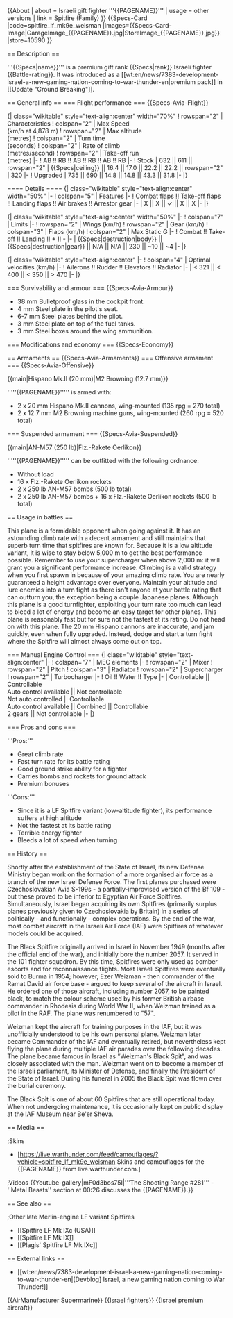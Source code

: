 {{About
| about = Israeli gift fighter '''{{PAGENAME}}'''
| usage = other versions
| link = Spitfire (Family)
}}
{{Specs-Card
|code=spitfire_lf_mk9e_weisman
|images={{Specs-Card-Image|GarageImage_{{PAGENAME}}.jpg|StoreImage_{{PAGENAME}}.jpg}}
|store=10590
}}

== Description ==
<!-- ''In the description, the first part should be about the history of and the creation and combat usage of the aircraft, as well as its key features. In the second part, tell the reader about the aircraft in the game. Insert a screenshot of the vehicle, so that if the novice player does not remember the vehicle by name, he will immediately understand what kind of vehicle the article is talking about.'' -->
'''{{Specs|name}}''' is a premium gift rank {{Specs|rank}} Israeli fighter {{Battle-rating}}. It was introduced as a [[wt:en/news/7383-development-israel-a-new-gaming-nation-coming-to-war-thunder-en|premium pack]] in [[Update "Ground Breaking"]].

== General info ==
=== Flight performance ===
{{Specs-Avia-Flight}}
<!-- ''Describe how the aircraft behaves in the air. Speed, manoeuvrability, acceleration and allowable loads - these are the most important characteristics of the vehicle.'' -->

{| class="wikitable" style="text-align:center" width="70%"
! rowspan="2" | Characteristics
! colspan="2" | Max Speed<br>(km/h at 4,878 m)
! rowspan="2" | Max altitude<br>(metres)
! colspan="2" | Turn time<br>(seconds)
! colspan="2" | Rate of climb<br>(metres/second)
! rowspan="2" | Take-off run<br>(metres)
|-
! AB !! RB !! AB !! RB !! AB !! RB
|-
! Stock
| 632 || 611 || rowspan="2" | {{Specs|ceiling}} || 16.4 || 17.0 || 22.2 || 22.2 || rowspan="2" | 320
|-
! Upgraded
| 735 || 690 || 14.8 || 14.8 || 43.3 || 31.8
|-
|}

==== Details ====
{| class="wikitable" style="text-align:center" width="50%"
|-
! colspan="5" | Features
|-
! Combat flaps !! Take-off flaps !! Landing flaps !! Air brakes !! Arrestor gear
|-
| X || X || ✓ || X || X     <!-- ✓ -->
|-
|}

{| class="wikitable" style="text-align:center" width="50%"
|-
! colspan="7" | Limits
|-
! rowspan="2" | Wings (km/h)
! rowspan="2" | Gear (km/h)
! colspan="3" | Flaps (km/h)
! colspan="2" | Max Static G
|-
! Combat !! Take-off !! Landing !! + !! -
|-
| {{Specs|destruction|body}} || {{Specs|destruction|gear}} || N/A || N/A || 230 || ~10 || ~4
|-
|}

{| class="wikitable" style="text-align:center"
|-
! colspan="4" | Optimal velocities (km/h)
|-
! Ailerons !! Rudder !! Elevators !! Radiator
|-
| < 321 || < 400 || < 350 || > 470
|-
|}

=== Survivability and armour ===
{{Specs-Avia-Armour}}
<!-- ''Examine the survivability of the aircraft. Note how vulnerable the structure is and how secure the pilot is, whether the fuel tanks are armoured, etc. Describe the armour, if there is any, and also mention the vulnerability of other critical aircraft systems.'' -->

* 38 mm Bulletproof glass in the cockpit front.
* 4 mm Steel plate in the pilot's seat.
* 6-7 mm Steel plates behind the pilot.
* 3 mm Steel plate on top of the fuel tanks.
* 3 mm Steel boxes around the wing ammunition.

=== Modifications and economy ===
{{Specs-Economy}}

== Armaments ==
{{Specs-Avia-Armaments}}
=== Offensive armament ===
{{Specs-Avia-Offensive}}
<!-- ''Describe the offensive armament of the aircraft, if any. Describe how effective the cannons and machine guns are in a battle, and also what belts or drums are better to use. If there is no offensive weaponry, delete this subsection.'' -->
{{main|Hispano Mk.II (20 mm)|M2 Browning (12.7 mm)}}

'''''{{PAGENAME}}''''' is armed with:

* 2 x 20 mm Hispano Mk.II cannons, wing-mounted (135 rpg = 270 total)
* 2 x 12.7 mm M2 Browning machine guns, wing-mounted (260 rpg = 520 total)

=== Suspended armament ===
{{Specs-Avia-Suspended}}
<!-- ''Describe the aircraft's suspended armament: additional cannons under the wings, bombs, rockets and torpedoes. This section is especially important for bombers and attackers. If there is no suspended weaponry remove this subsection.'' -->
{{main|AN-M57 (250 lb)|Flz.-Rakete Oerlikon}}

'''''{{PAGENAME}}''''' can be outfitted with the following ordnance:

* Without load
* 16 x Flz.-Rakete Oerlikon rockets
* 2 x 250 lb AN-M57 bombs (500 lb total)
* 2 x 250 lb AN-M57 bombs + 16 x Flz.-Rakete Oerlikon rockets (500 lb total)

== Usage in battles ==
<!-- ''Describe the tactics of playing in the aircraft, the features of using aircraft in a team and advice on tactics. Refrain from creating a "guide" - do not impose a single point of view, but instead, give the reader food for thought. Examine the most dangerous enemies and give recommendations on fighting them. If necessary, note the specifics of the game in different modes (AB, RB, SB).'' -->
This plane is a formidable opponent when going against it. It has an astounding climb rate with a decent armament and still maintains that superb turn time that spitfires are known for. Because it is a low altitude variant, it is wise to stay below 5,000 m to get the best performance possible. Remember to use your supercharger when above 2,000 m: it will grant you a significant performance increase. Climbing is a valid strategy when you first spawn in because of your amazing climb rate. You are nearly guaranteed a height advantage over everyone. Maintain your altitude and lure enemies into a turn fight as there isn't anyone at your battle rating that can outturn you, the exception being a couple Japanese planes. Although this plane is a good turnfighter, exploiting your turn rate too much can lead to bleed a lot of energy and become an easy target for other planes. This plane is reasonably fast but for sure not the fastest at its rating. Do not head on with this plane. The 20 mm Hispano cannons are inaccurate, and jam quickly, even when fully upgraded. Instead, dodge and start a turn fight where the Spitfire will almost always come out on top.

=== Manual Engine Control ===
{| class="wikitable" style="text-align:center"
|-
! colspan="7" | MEC elements
|-
! rowspan="2" | Mixer
! rowspan="2" | Pitch
! colspan="3" | Radiator
! rowspan="2" | Supercharger
! rowspan="2" | Turbocharger
|-
! Oil !! Water !! Type
|-
| Controllable || Controllable<br>Auto control available || Not controllable<br>Not auto controlled || Controllable<br>Auto control available || Combined || Controllable<br>2 gears || Not controllable
|-
|}

=== Pros and cons ===
<!-- ''Summarise and briefly evaluate the vehicle in terms of its characteristics and combat effectiveness. Mark its pros and cons in the bulleted list. Try not to use more than 6 points for each of the characteristics. Avoid using categorical definitions such as "bad", "good" and the like - use substitutions with softer forms such as "inadequate" and "effective".'' -->

'''Pros:'''

* Great climb rate
* Fast turn rate for its battle rating
* Good ground strike ability for a fighter
* Carries bombs and rockets for ground attack
* Premium bonuses

'''Cons:'''

* Since it is a LF Spitfire variant (low-altitude fighter), its performance suffers at high altitude
* Not the fastest at its battle rating
* Terrible energy fighter
* Bleeds a lot of speed when turning

== History ==
<!-- ''Describe the history of the creation and combat usage of the aircraft in more detail than in the introduction. If the historical reference turns out to be too long, take it to a separate article, taking a link to the article about the vehicle and adding a block "/History" (example: <nowiki>https://wiki.warthunder.com/(Vehicle-name)/History</nowiki>) and add a link to it here using the <code>main</code> template. Be sure to reference text and sources by using <code><nowiki><ref></ref></nowiki></code>, as well as adding them at the end of the article with <code><nowiki><references /></nowiki></code>. This section may also include the vehicle's dev blog entry (if applicable) and the in-game encyclopedia description (under <code><nowiki>=== In-game description ===</nowiki></code>, also if applicable).'' -->
Shortly after the establishment of the State of Israel, its new Defense Ministry began work on the formation of a more organised air force as a branch of the new Israel Defense Force. The first planes purchased were Czechoslovakian Avia S-199s - a partially-improvised version of the Bf 109 - but these proved to be inferior to Egyptian Air Force Spitfires. Simultaneously, Israel began acquiring its own Spitfires (primarily surplus planes previously given to Czechoslovakia by Britain) in a series of politically - and functionally - complex operations. By the end of the war, most combat aircraft in the Israeli Air Force (IAF) were Spitfires of whatever models could be acquired.

The Black Spitfire originally arrived in Israel in November 1949 (months after the official end of the war), and initially bore the number 2057. It served in the 101 fighter squadron. By this time, Spitfires were only used as bomber escorts and for reconnaissance flights. Most Israeli Spitfires were eventually sold to Burma in 1954; however, Ezer Weizman - then commander of the Ramat David air force base - argued to keep several of the aircraft in Israel. He ordered one of those aircraft, including number 2057, to be painted black, to match the colour scheme used by his former British airbase commander in Rhodesia during World War II, when Weizman trained as a pilot in the RAF. The plane was renumbered to "57".

Weizman kept the aircraft for training purposes in the IAF, but it was unofficially understood to be his own personal plane. Weizman later became Commander of the IAF and eventually retired, but nevertheless kept flying the plane during multiple IAF air parades over the following decades. The plane became famous in Israel as "Weizman's Black Spit", and was closely associated with the man. Weizman went on to become a member of the Israeli parliament, its Minister of Defense, and finally the President of the State of Israel. During his funeral in 2005 the Black Spit was flown over the burial ceremony.

The Black Spit is one of about 60 Spitfires that are still operational today. When not undergoing maintenance, it is occasionally kept on public display at the IAF Museum near Be'er Sheva.

== Media ==
<!-- ''Excellent additions to the article would be video guides, screenshots from the game, and photos.'' -->

;Skins

* [https://live.warthunder.com/feed/camouflages/?vehicle=spitfire_lf_mk9e_weisman Skins and camouflages for the {{PAGENAME}} from live.warthunder.com.]

;Videos
{{Youtube-gallery|mF0d3bos75I|'''The Shooting Range #281''' - ''Metal Beasts'' section at 00:26 discusses the {{PAGENAME}}.}}

== See also ==
<!-- ''Links to the articles on the War Thunder Wiki that you think will be useful for the reader, for example:''
* ''reference to the series of the aircraft;''
* ''links to approximate analogues of other nations and research trees.'' -->

;Other late Merlin-engine LF variant Spitfires

* [[Spitfire LF Mk IXc (USA)]]
* [[Spitfire LF Mk IX]]
* [[Plagis' Spitfire LF Mk IXc]]

== External links ==
<!-- ''Paste links to sources and external resources, such as:''
* ''topic on the official game forum;''
* ''other literature.'' -->

* [[wt:en/news/7383-development-israel-a-new-gaming-nation-coming-to-war-thunder-en|[Devblog] Israel, a new gaming nation coming to War Thunder!]]

{{AirManufacturer Supermarine}}
{{Israel fighters}}
{{Israel premium aircraft}}